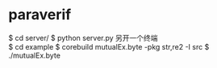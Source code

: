 # paraverif


$ cd server/
$ python server.py
另开一个终端    
$ cd example 
$ corebuild mutualEx.byte -pkg str,re2 -I src
$ ./mutualEx.byte